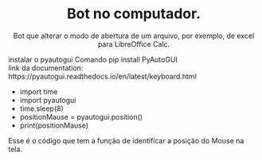 <h1 align="center"> Bot no computador.</h1>

<p align="center"> Bot que alterar o modo de abertura de um arquivo, por exemplo, de excel para LibreOffice Calc. </p>

<p> instalar o pyautogui Comando  pip install PyAutoGUI 
 <br>link da documentation: https://pyautogui.readthedocs.io/en/latest/keyboard.html</br><p>

<div>
  <ul> 
    <li> import time <li>
    import pyautogui
    <li> time.sleep(8) </li>
   <li> positionMause = pyautogui.position() <li>
    print(positionMause)   
  </ul>
  </div>

<p> Esse é o código que tem a função de identificar a posição do Mouse na tela.</p>
